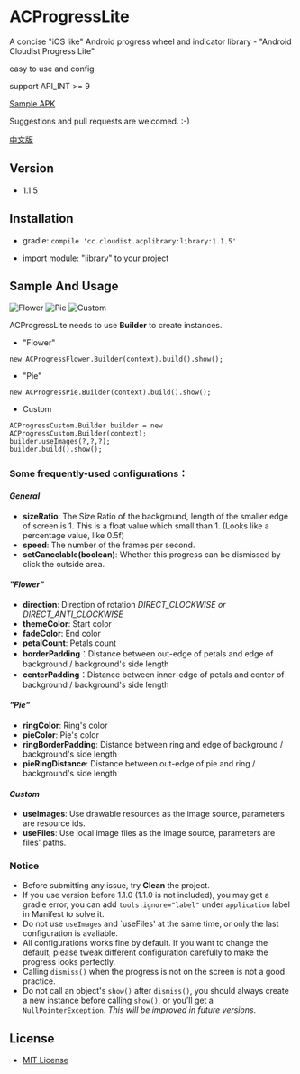 # ACProgressLite

A concise "iOS like" Android progress wheel and indicator library - "Android Cloudist Progress Lite"

easy to use and config

support API_INT >= 9

[Sample APK](https://github.com/Cloudist/ACProgressLite/raw/master/sample.apk)

Suggestions and pull requests are welcomed. :-)

[中文版](https://github.com/Cloudist/ACProgressLite/blob/master/README-CHN.md)

## Version

* 1.1.5

## Installation

* gradle: `compile 'cc.cloudist.acplibrary:library:1.1.5'`

* import module: "library" to your project

## Sample And Usage


![Flower](https://raw.githubusercontent.com/Cloudist/ACProgressLite/master/acpl1.gif)
![Pie](https://raw.githubusercontent.com/Cloudist/ACProgressLite/master/acpl2.gif)
![Custom](https://raw.githubusercontent.com/Cloudist/ACProgressLite/master/acpl3.gif)

ACProgressLite needs to use **Builder** to create instances.

* "Flower"

`new ACProgressFlower.Builder(context).build().show();`

* "Pie"

`new ACProgressPie.Builder(context).build().show();`
* Custom

```
ACProgressCustom.Builder builder = new ACProgressCustom.Builder(context);
builder.useImages(?,?,?);
builder.build().show();
```

### **Some frequently-used configurations：**
#### *General*
* **sizeRatio**: The Size Ratio of the background, length of the smaller edge of screen is 1. This is a float value which small than 1. (Looks like a percentage value, like 0.5f)
* **speed**: The number of the frames per second.
* **setCancelable(boolean)**: Whether this progress can be dismissed by click the outside area.

#### *"Flower"*
* **direction**: Direction of rotation *DIRECT_CLOCKWISE or DIRECT_ANTI_CLOCKWISE*
* **themeColor**: Start color
* **fadeColor**: End color
* **petalCount**: Petals count
* **borderPadding**：Distance between out-edge of petals and edge of background / background's side length
* **centerPadding**：Distance between inner-edge of petals and center of background / background's side length

#### *"Pie"*
* **ringColor**: Ring's color
* **pieColor**: Pie's color
* **ringBorderPadding**: Distance between ring and edge of background / background's side length
* **pieRingDistance**: Distance between out-edge of pie and ring / background's side length

#### *Custom*
* **useImages**: Use drawable resources as the image source, parameters are resource ids.
* **useFiles**: Use local image files as the image source, parameters are files' paths.

### **Notice**
* Before submitting any issue, try **Clean** the project.
* If you use version before 1.1.0 (1.1.0 is not included), you may get a gradle error, you can add `tools:ignore="label"` under `application` label in Manifest to solve it.
* Do not use `useImages` and `useFiles' at the same time, or only the last configuration is avaliable.
* All configurations works fine by default. If you want to change the default, please tweak different configuration carefully to make the progress looks perfectly.
* Calling `dismiss()` when the progress is not on the screen is not a good practice.
* Do not call an object's `show()` after `dismiss()`, you should always create a new instance before calling `show()`, or you'll get a `NullPointerException`. *This will be improved in future versions*.


## License

* [MIT License](http://mit-license.org/)